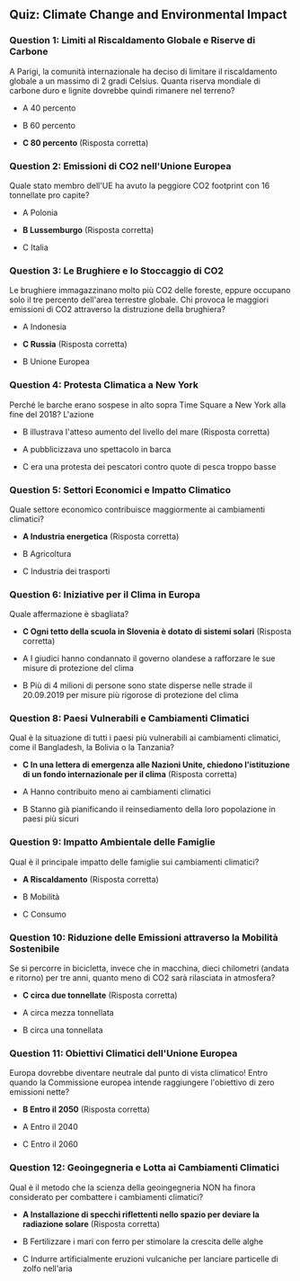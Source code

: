 ## Quiz: Climate Change and Environmental Impact


### Question 1: Limiti al Riscaldamento Globale e Riserve di Carbone

A Parigi, la comunità internazionale ha deciso di limitare il riscaldamento globale a un massimo di 2 gradi Celsius. Quanta riserva mondiale di carbone duro e lignite dovrebbe quindi rimanere nel terreno?

- A 40 percento

- B 60 percento

- **C 80 percento** (Risposta corretta)


### Question 2: Emissioni di CO2 nell'Unione Europea

Quale stato membro dell'UE ha avuto la peggiore CO2 footprint con 16 tonnellate pro capite?

- A Polonia

- **B Lussemburgo** (Risposta corretta)

- C Italia


### Question 3: Le Brughiere e lo Stoccaggio di CO2

Le brughiere immagazzinano molto più CO2 delle foreste, eppure occupano solo il tre percento dell'area terrestre globale. Chi provoca le maggiori emissioni di CO2 attraverso la distruzione della brughiera?

- A Indonesia

- **C Russia** (Risposta corretta)

- B Unione Europea


### Question 4: Protesta Climatica a New York

Perché le barche erano sospese in alto sopra Time Square a New York alla fine del 2018? L'azione

- B illustrava l'atteso aumento del livello del mare (Risposta corretta)

- A pubblicizzava uno spettacolo in barca

- C era una protesta dei pescatori contro quote di pesca troppo basse


### Question 5: Settori Economici e Impatto Climatico

Quale settore economico contribuisce maggiormente ai cambiamenti climatici?

- **A Industria energetica** (Risposta corretta)

- B Agricoltura

- C Industria dei trasporti


### Question 6: Iniziative per il Clima in Europa

Quale affermazione è sbagliata?

- **C Ogni tetto della scuola in Slovenia è dotato di sistemi solari** (Risposta corretta)

- A I giudici hanno condannato il governo olandese a rafforzare le sue misure di protezione del clima

- B Più di 4 milioni di persone sono state disperse nelle strade il 20.09.2019 per misure più rigorose di protezione del clima


### Question 8: Paesi Vulnerabili e Cambiamenti Climatici

Qual è la situazione di tutti i paesi più vulnerabili ai cambiamenti climatici, come il Bangladesh, la Bolivia o la Tanzania?

- **C In una lettera di emergenza alle Nazioni Unite, chiedono l'istituzione di un fondo internazionale per il clima** (Risposta corretta)

- A Hanno contribuito meno ai cambiamenti climatici

- B Stanno già pianificando il reinsediamento della loro popolazione in paesi più sicuri


### Question 9: Impatto Ambientale delle Famiglie

Qual è il principale impatto delle famiglie sui cambiamenti climatici?

- **A Riscaldamento** (Risposta corretta)

- B Mobilità

- C Consumo


### Question 10: Riduzione delle Emissioni attraverso la Mobilità Sostenibile

Se si percorre in bicicletta, invece che in macchina, dieci chilometri (andata e ritorno) per tre anni, quanto meno di CO2 sarà rilasciata in atmosfera?

- **C circa due tonnellate** (Risposta corretta)

- A circa mezza tonnellata

- B circa una tonnellata


### Question 11: Obiettivi Climatici dell'Unione Europea

Europa dovrebbe diventare neutrale dal punto di vista climatico! Entro quando la Commissione europea intende raggiungere l'obiettivo di zero emissioni nette?

- **B Entro il 2050** (Risposta corretta)

- A Entro il 2040

- C Entro il 2060


### Question 12: Geoingegneria e Lotta ai Cambiamenti Climatici

Qual è il metodo che la scienza della geoingegneria NON ha finora considerato per combattere i cambiamenti climatici?

- **A Installazione di specchi riflettenti nello spazio per deviare la radiazione solare** (Risposta corretta)

- B Fertilizzare i mari con ferro per stimolare la crescita delle alghe

- C Indurre artificialmente eruzioni vulcaniche per lanciare particelle di zolfo nell'aria